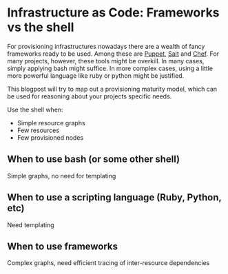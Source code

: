Infrastructure as Code: Frameworks vs the shell
===============================================

For provisioning infrastructures nowadays there are a wealth of fancy frameworks ready to be used. Among these are [Puppet](https://puppetlabs.com/), [Salt](http://saltstack.com/)
and [Chef](http://www.opscode.com/chef/). For many projects, however, these tools might be overkill. In many cases, simply applying bash might suffice. In more complex cases, using a little more
powerful language like ruby or python might be justified.

This blogpost will try to map out a provisioning maturity model, which can be used for reasoning about your projects specific needs.

Use the shell when:
- Simple resource graphs
- Few resources
- Few provisioned nodes

When to use bash (or some other shell)
--------------------------------------

Simple graphs, no need for templating

When to use a scripting language (Ruby, Python, etc)
----------------------------------------------------

Need templating

When to use frameworks
----------------------

Complex graphs, need efficient tracing of inter-resource dependencies

